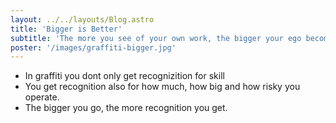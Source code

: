 ```yaml
---
layout: ../../layouts/Blog.astro
title: 'Bigger is Better'
subtitle: 'The more you see of your own work, the bigger your ego becomes'
poster: '/images/graffiti-bigger.jpg'
---
```


- In graffiti you dont only get recognizition for skill
- You get recognition also for how much, how big and how risky you operate.
- The bigger you go, the more recognition you get.
